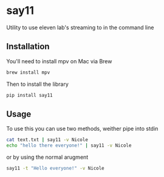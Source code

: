 # say11

Utility to use eleven lab's streaming to in the command line

## Installation

You'll need to install mpv on Mac via Brew

```sh
brew install mpv
```

Then to install the library 

```sh
pip install say11
```

## Usage 

To use this you can use two methods, weither pipe into stdin 

```sh
cat text.txt | say11 -v Nicole 
echo "hello there everyone!" | say11 -v Nicole 
```

or by using the normal arugment

```sh
say11 -t "Hello everyone!" -v Nicole
```